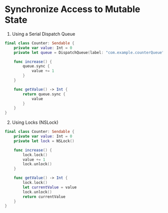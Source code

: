# Synchronize Access to Mutable State

1. Using a Serial Dispatch Queue

```swift
final class Counter: Sendable {
    private var value: Int = 0
    private let queue = DispatchQueue(label: "com.example.counterQueue")

    func increase() {
        queue.sync {
            value += 1
        }
    }

    func getValue() -> Int {
        return queue.sync {
            value
        }
    }
}
```

2. Using Locks (NSLock)
```swift
final class Counter: Sendable {
    private var value: Int = 0
    private let lock = NSLock()

    func increase() {
        lock.lock()
        value += 1
        lock.unlock()
    }

    func getValue() -> Int {
        lock.lock()
        let currentValue = value
        lock.unlock()
        return currentValue
    }
}
```

